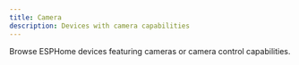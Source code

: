 ```yaml
---
title: Camera
description: Devices with camera capabilities
---
```


Browse ESPHome devices featuring cameras or camera control capabilities.
